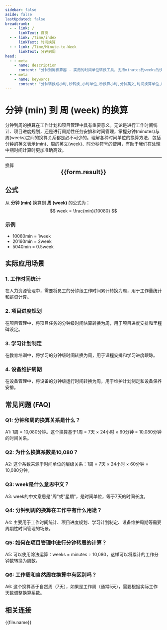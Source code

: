```yaml
---
sidebar: false
aside: false
lastUpdated: false
breadcrumb:
  - - link: /
      linkText: 首页
  - - link: /Time/index
      linkText: 时间换算
  - - link: /Time/Minute-to-Week
      linkText: 分钟到周
head:
  - - meta
    - name: description
      content: "分钟到周换算器 - 实用的时间单位转换工具，支持minutes到weeks的快速换算。提供分钟(min)、周(week)等时间单位的换算关系，适用于工作计划、项目管理等场景。在线时间换算器，支持时分秒符号转换。"
  - - meta
    - name: keywords
      content: "分钟转换成小时,秒转换,小时单位,秒换算小时,分钟英文,时间换算单位,时间换算器在线使用,时分秒符号,分秒,分钟换算小时,minutes是什么意思中文,分秒符号,分钟转小时,分钟的缩写,min是分钟吗,分钟单位,分钟的英文,时间单位换算,时间计算器在线计算分钟,时间转换器,分钟缩写,小时,分钟英文,时间换算,mins,秒,minute,minutes,min,周,week,工作计划"
---
```

# 分钟 (min) 到 周 (week) 的换算

分钟到周的换算在工作计划和项目管理中具有重要意义。无论是进行工作时间统计、项目进度规划，还是进行周期性任务安排和时间管理，掌握分钟(minutes)与周(weeks)之间的换算关系都是必不可少的。理解各种时间单位的换算方法，包括分钟的英文表示(min)、周的英文(week)、时分秒符号的使用，有助于我们在处理中期时间计算时更加准确高效。

---
<script setup>
import { onMounted, reactive, inject, ref } from 'vue'
import { NButton,NForm ,NFormItem,NInput,NInputNumber,NSelect,NCard,useMessage,NGrid ,NGi  } from 'naive-ui'
import { defineClientComponent } from 'vitepress'
import { Time } from '../../files';
const seoKey = [
  '分钟转换成小时', '秒转换', '小时单位', '秒换算小时', '分钟英文',
  '时间换算单位', '时间换算器在线使用', '时分秒符号', '分秒', '分钟换算小时',
  'minutes是什么意思中文', '分秒符号', '分钟转小时', '分钟的缩写', 'min是分钟吗',
  '分钟单位', '分钟的英文', '时间单位换算', '时间计算器在线计算分钟', '时间转换器',
  '分钟缩写', '小时', '分钟英文', '时间换算', 'mins', '秒', 'minute', 'minutes', 'min',
  '周', 'week', '工作计划', '项目管理', '分钟到周'
]
const convert = inject('convert')

const form = reactive({
  number: null,
  result: '',
  title: '分钟到周换算器'
})

const convertHandler = () => {
  if (form.number !== null && !isNaN(form.number)) {
    const convertedValue = parseFloat(form.number) / 10080
    form.result = `${form.number}min = ${convertedValue.toFixed(6)}week`
  } else {
    form.result = '请输入有效的数值。'
  }
}
</script>

<n-form size="large" :model="form">
  <n-form-item label="分钟 (min)">
    <n-input-number v-model:value="form.number" placeholder="输入分钟" style="width: 100%" />
  </n-form-item>
  <n-form-item>
    <n-button type="info" @click="convertHandler" block>换算</n-button>
  </n-form-item>
</n-form>

<n-card :title="form.title" size="small" embedded :bordered="false" hoverable>
  <div  style="text-align:center;font-size:20px;">
    <strong>{{form.result}}</strong>
  </div>
  <template #footer>
    <div style="font-size: 12px; color: #666; margin-top: 10px;">
      <span v-for="(keyword, index) in seoKey" :key="index">
        {{ keyword }}<span v-if="index < seoKey.length - 1">, </span>
      </span>
    </div>
  </template>
</n-card>

## 公式

从 **分钟 (min)** 换算到 **周 (week)** 的公式为：
$$ week = \frac{min}{10080} $$

### 示例
- 10080min = 1week
- 20160min = 2week
- 5040min = 0.5week

## 实际应用场景

### 1. 工作时间统计
在人力资源管理中，需要将员工的分钟级工作时间累计转换为周，用于工作量统计和薪资计算。

### 2. 项目进度规划
在项目管理中，将项目任务的分钟级时间估算转换为周，用于项目进度安排和里程碑设定。

### 3. 学习计划制定
在教育培训中，将学习的分钟级时间转换为周，用于课程安排和学习进度跟踪。

### 4. 设备维护周期
在设备管理中，将设备的分钟级运行时间转换为周，用于维护计划制定和设备保养安排。

## 常见问题 (FAQ)

### Q1: 分钟和周的换算关系是什么？
A1: 1周 = 10,080分钟。这个换算基于1周 = 7天 × 24小时 × 60分钟 = 10,080分钟的时间关系。

### Q2: 为什么换算系数是10,080？
A2: 这个系数来源于时间单位的层级关系：1周 = 7天 × 24小时 × 60分钟 = 10,080分钟。

### Q3: week是什么意思中文？
A3: week的中文意思是"周"或"星期"，是时间单位，等于7天的时间长度。

### Q4: 分钟到周的换算在工作中有什么用途？
A4: 主要用于工作时间统计、项目进度规划、学习计划制定、设备维护周期等需要周期性时间管理的场景。

### Q5: 如何在项目管理中进行分钟转周的计算？
A5: 可以使用除法运算：weeks = minutes ÷ 10,080，这样可以将累计的工作分钟数转换为周数。

### Q6: 工作周和自然周在换算中有区别吗？
A6: 这个换算基于自然周（7天），如果是工作周（通常5天），需要根据实际工作天数调整换算系数。

## 相关连接
<n-grid x-gap="12" :cols="2">
  <n-gi v-for="(file, index) in Time" :key="index">
    <n-button
      text
      tag="a"
      :href="file.path"
      type="info"
    >
      {{file.name}}
    </n-button>
  </n-gi>
</n-grid>